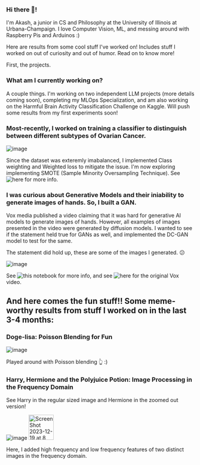 ### Hi there 👋! 

I'm Akash, a junior in CS and Philosophy at the University of Illinois at Urbana-Champaign. I love Computer Vision, ML, and messing around with Raspberry Pis and Arduinos :)

Here are results from some cool stuff I've worked on! Includes stuff I worked on out of curiosity and out of humor. Read on to know more!

First, the projects.

### What am I currently working on?

A couple things. I'm working on two independent LLM projects (more details coming soon), completing my MLOps Specialization, and am also working on the Harmful Brain Activity Classification Challenge on Kaggle. Will push some results from my first experiments soon!

### Most-recently, I worked on training a classifier to distinguish between different subtypes of Ovarian Cancer. 

![image](https://github.com/akasharunabharathi/akasharunabharathi/assets/90937878/d20b838e-a554-4bd1-b2c8-7a53525213cb)

Since the dataset was exteremly imabalanced, I implemented Class weighting and Weighted loss to mitigate the issue. I'm now exploring implementing SMOTE (Sample Minority Oversampling Technique). See ![here](https://github.com/akasharunabharathi/ovarian-cancer-subtype-classification/blob/main/ubc-ovarian-cancer-subtype-classification.ipynb) for more info.

### I was curious about Generative Models and their iniability to generate images of hands. So, I built a GAN.

Vox media published a video claiming that it was hard for generative AI models to generate images of hands. However, all examples of images presented in the video were generated by diffusion models. I wanted to see if the statement held true for GANs as well, and implemented the DC-GAN model to test for the same.

The statement did hold up, these are some of the images I generated. 😕

![image](https://github.com/akasharunabharathi/akasharunabharathi/assets/90937878/61b3f1bb-5039-43e1-b12e-caf68f0fda70)

See ![this notebook](https://github.com/akasharunabharathi/hand-gan/blob/main/HandGan.ipynb) for more info, and see ![here](https://www.youtube.com/watch?v=24yjRbBah3w&ab_channel=Vox) for the original Vox video.

## And here comes the fun stuff!! Some meme-worthy results from stuff I worked on in the last 3-4 months:


### Doge-lisa: Poisson Blending for Fun

![image](https://github.com/akasharunabharathi/akasharunabharathi/assets/90937878/ec111528-530b-4dae-b72f-53c0221e8c75)

Played around with Poisson blending 👆 :)


### Harry, Hermione and the Polyjuice Potion: Image Processing in the Frequency Domain

See Harry in the regular sized image and Hermione in the zoomed out version!

![image](https://github.com/akasharunabharathi/akasharunabharathi/assets/90937878/ecd497a7-9f11-4d75-92c1-e5f55cb23886)           <img width="67" alt="Screen Shot 2023-12-19 at 8 40 53 PM" src="https://github.com/akasharunabharathi/akasharunabharathi/assets/90937878/8b685319-cffc-4834-aa17-b57bd6fae0e9">

Here, I added high frequency and low frequency features of two distinct images in the frequency domain.


<!--
**akasharunabharathi/akasharunabharathi** is a ✨ _special_ ✨ repository because its `README.md` (this file) appears on your GitHub profile.

Here are some ideas to get you started:

- 🔭 I’m currently working on ...
- 🌱 I’m currently learning ...
- 👯 I’m looking to collaborate on ...
- 🤔 I’m looking for help with ...
- 💬 Ask me about ...
- 📫 How to reach me: ...
- 😄 Pronouns: ...
- ⚡ Fun fact: ...
-->
